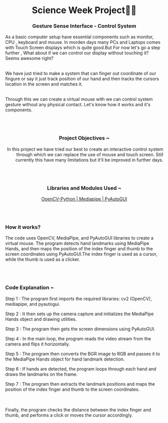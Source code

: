 <h1 align="center">Science Week Project🔬🧪 </h1>

<h3 align="center">Gesture Sense Interface - Control System </h3>
<p> As a basic computer setup have essential components such as monitor, CPU , keyboard and mouse. In morden days many PCs and Laptops comes with Touch Screen displays which is quite good.But For now let's go a step further , What about if we can control our display without 
touching it? Seems awesome right?

<br/>We have just tried to make a system that can finger out coordinate of our fingure or say it just 
track position of our hand and then tracks the cursors location in the screen and matches it.

<br/>Through this we can create a virtual mouse with we can control system gesture without any 
physical contact. Let's know how it works and it's components.
</p>





<br/><br/>


<h3 align="center">Project Objectives ~ </h3>
<p align="right">In this project we have tried our best to create an 
interactive control system through which we can 
replace the use of mouse and touch screen. Still 
currently this have many limitations but it’ll 
be improved in further days.</p>



<br/><br/>

<h3 align="center">Libraries and Modules Used ~ </h3>

<p align="center">
   <a href="#">
     OpenCV-Python | Mediapipe | PyAutoGUI
   </a>
</p>





<br/><br/>
<h3>How it works?</h3>
<p>
   The code uses OpenCV, MediaPipe, and PyAutoGUI libraries to create a virtual mouse. The program detects hand landmarks using MediaPipe Hands, and then maps the position of the index finger and thumb to the screen coordinates using PyAutoGUI.The index finger is used as a cursor, while the thumb is used as a clicker.
</p>





<br/><br/>
<h3>Code Explanation ~ </h3> 

<p>Step 1 : The program first imports the required libraries: cv2 (OpenCV), mediapipe, and pyautogui.</p>

<p>Step 2 : It then sets up the camera capture and initializes the MediaPipe Hands object and drawing utilities.</p>

<p>Step 3 : The program then gets the screen dimensions using PyAutoGUI.</p>

<p>Step 4 : In the main loop, the program reads the video stream from the camera and flips it horizontally.</p>

<p>Step 5 : The program then converts the BGR image to RGB and passes it to the MediaPipe Hands object for hand landmark detection.</p>

<p>Step 6 : If hands are detected, the program loops through each hand and draws the landmarks on the frame.
</p>

<p>Step 7 : The program then extracts the landmark positions and maps the position of the index finger and thumb to the screen coordinates.</p>

<br/><br/> Finally, the program checks the distance between the index finger and thumb, and performs a click or moves the cursor accordingly.

